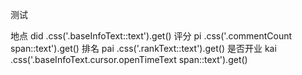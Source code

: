 测试


地点 did .css('.baseInfoText::text').get()
评分 pi .css('.commentCount span::text').get()
排名 pai .css('.rankText::text').get()
是否开业 kai .css('.baseInfoText.cursor.openTimeText span::text').get()

